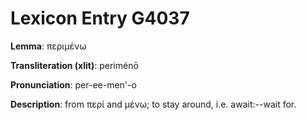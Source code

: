 # Lexicon Entry G4037

**Lemma**: περιμένω

**Transliteration (xlit)**: periménō

**Pronunciation**: per-ee-men'-o

**Description**:
from περί and μένω; to stay around, i.e. await:--wait for.
